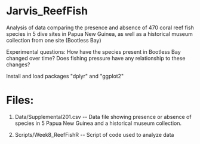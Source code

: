 # Jarvis_ReefFish

Analysis of data comparing the presence and absence of 470 coral reef fish species in 5 dive sites in Papua New Guinea, as well as a historical museum collection from one site (Bootless Bay)

Experimental questions: How have the species present in Bootless Bay changed over time? Does fishing pressure have any relationship to these changes?

Install and load packages "dplyr" and "ggplot2"

# Files:

1. Data/Supplemental201.csv -- Data file showing presence or absence of species in 5 Papua New Guinea and a historical museum collection.

2. Scripts/Week8_ReefFishR -- Script of code used to analyze data